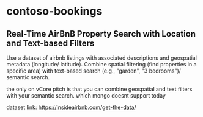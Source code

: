 # contoso-bookings
## Real-Time AirBnB Property Search with Location and Text-based Filters
Use a dataset of airbnb listings with associated descriptions and geospatial metadata (longitude/ latitude). Combine spatial filtering (find properties in a specific area) with text-based search (e.g., "garden", "3 bedrooms")/ semantic search.
 
the only on vCore pitch is that you can combine geospatial and text filters with your semantic search. which mongo doesnt support today 

dataset link: https://insideairbnb.com/get-the-data/